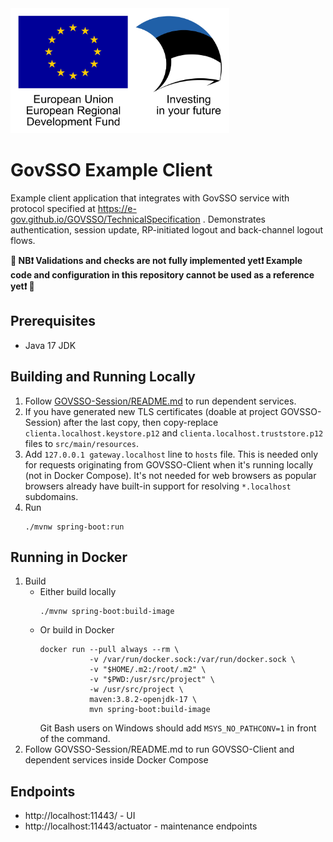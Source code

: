 <img src="src/main/resources/static/assets/eu_regional_development_fund_horizontal.jpg" width="350" height="200" alt="European Union European Regional Development Fund"/>

# GovSSO Example Client

Example client application that integrates with GovSSO service with protocol specified
at https://e-gov.github.io/GOVSSO/TechnicalSpecification . Demonstrates authentication, session update, RP-initiated
logout and back-channel logout flows.

**🔴 NB❗ Validations and checks are not fully implemented yet❗ Example code and configuration in this repository cannot be used as a reference yet❗ 🔴**

## Prerequisites

* Java 17 JDK

## Building and Running Locally

1. Follow [GOVSSO-Session/README.md](https://github.com/e-gov/GOVSSO-Session/blob/master/README.md) to run dependent
   services.
2. If you have generated new TLS certificates (doable at project GOVSSO-Session) after the last copy, then copy-replace
   `clienta.localhost.keystore.p12` and `clienta.localhost.truststore.p12` files to `src/main/resources`.
3. Add `127.0.0.1 gateway.localhost` line to `hosts` file. This is needed only for requests originating from
   GOVSSO-Client when it's running locally (not in Docker Compose). It's not needed for web browsers as popular browsers
   already have built-in support for resolving `*.localhost` subdomains.
4. Run
   ```shell 
   ./mvnw spring-boot:run
   ```

## Running in Docker

1. Build
    * Either build locally
      ```shell
      ./mvnw spring-boot:build-image
      ```
    * Or build in Docker
      ```shell
      docker run --pull always --rm \
                 -v /var/run/docker.sock:/var/run/docker.sock \
                 -v "$HOME/.m2:/root/.m2" \
                 -v "$PWD:/usr/src/project" \
                 -w /usr/src/project \
                 maven:3.8.2-openjdk-17 \
                 mvn spring-boot:build-image
      ```
      Git Bash users on Windows should add `MSYS_NO_PATHCONV=1` in front of the command.
2. Follow GOVSSO-Session/README.md to run GOVSSO-Client and dependent services inside Docker Compose

## Endpoints

* http://localhost:11443/ - UI
* http://localhost:11443/actuator - maintenance endpoints
